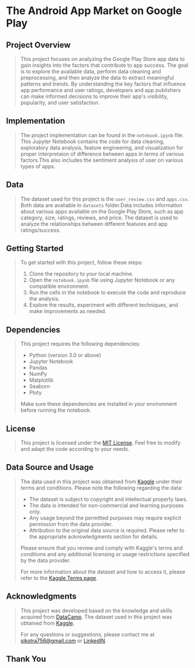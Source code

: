 # The Android App Market on Google Play

## Project Overview
> This project focuses on analyzing the Google Play Store app data to gain insights into the factors that contribute to app success. The goal is to explore the available data, perform data cleaning and preprocessing, and then analyze the data to extract meaningful patterns and trends. By understanding the key factors that influence app performance and user ratings, developers and app publishers can make informed decisions to improve their app's visibility, popularity, and user satisfaction.

## Implementation
> The project implementation can be found in the `notebook.ipynb` file. This Jupyter Notebook contains the code for data cleaning, exploratory data analysis, feature engineering, and visualization for proper interpretaion of difference between apps in terms of various factors.This also includes the sentiment analysis of user on various types of apps.

## Data
> The dataset used for this project is the `user_review.csv` and `apps.csv`. Both data are avaliable in `datasets` folder.Data includes information about various apps available on the Google Play Store, such as app category, size, ratings, reviews, and price. The dataset is used to analyze the relationships between different features and app ratings/success.

## Getting Started
> To get started with this project, follow these steps:
> 
> 1. Clone the repository to your local machine.
> 2. Open the `notebook.ipynb` file using Jupyter Notebook or any compatible environment.
> 3. Run the cells in the notebook to execute the code and reproduce the analysis.
> 4. Explore the results, experiment with different techniques, and make improvements as needed.

## Dependencies
> This project requires the following dependencies:
> - Python (version 3.0 or above)
> - Jupyter Notebook
> - Pandas
> - NumPy
> - Matplotlib
> - Seaborn
> - Ploty
> 
> Make sure these dependencies are installed in your environment before running the notebook.

## License
> This project is licensed under the [MIT License](LICENSE). Feel free to modify and adapt the code according to your needs.

## Data Source and Usage
> The data used in this project was obtained from [Kaggle](https://www.kaggle.com/) under their terms and conditions. Please note the following regarding the data:
> 
> - The dataset is subject to copyright and intellectual property laws.
> - The data is intended for non-commercial and learning purposes only.
> - Any usage beyond the permitted purposes may require explicit permission from the data provider.
> - Attribution to the original data source is required. Please refer to the appropriate acknowledgments section for details.
> 
> Please ensure that you review and comply with Kaggle's terms and conditions and any additional licensing or usage restrictions specified by the data provider.
> 
> For more information about the dataset and how to access it, please refer to the [Kaggle Terms page](https://www.kaggle.com/terms).

## Acknowledgments
> This project was developed based on the knowledge and skills acquired from [DataCamp](https://app.datacamp.com/). The dataset used in this project was obtained from [Kaggle](https://www.kaggle.com/).
>
> For any questions or suggestions, please contact me at sikotra756@gmail.com or [LinkedIN](https://www.linkedin.com/in/sikotra-shivam/).

## **Thank You**
